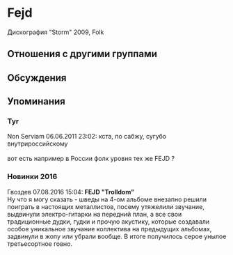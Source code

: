 # Fejd

Дискография
"Storm" 2009, Folk

## Отношения с другими группами


## Обсуждения


## Упоминания

### Tyr

Non Serviam 06.06.2011 23:02:
кста, по сабжу, сугубо внутрироссийскому<BR><BR>вот есть например в России фолк уровня тех же FEJD ?

### Новинки 2016

Гвоздев 07.08.2016 15:04:
<B>FEJD "Trolldom"</B><BR>Ну что я могу сказать - шведы на 4-ом альбоме внезапно решили поиграть в настоящих металлистов, посему утяжелили звучание, выдвинули электро-гитарки на передний план, а все свои традиционные дудки, гудки и прочую акустику, которые создавали особое уникальное звучание коллектива на предыдущих альбомах, задвинули в жопу или убрали вообще. В итоге получилось серое унылое третьесортное говно. 


